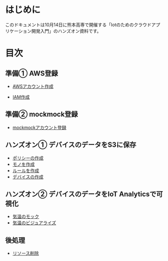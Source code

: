 # はじめに
このドキュメントは10月14日に熊本高専で開催する「Iotのためのクラウドアプリケーション開発入門」のハンズオン資料です。

# 目次

## 準備① AWS登録
* [AWSアカウント作成](docs/aws.md)
<!-- * [VPC作成](docs/vpc.md) -->
* [IAM作成](docs/iam.md)

## 準備② mockmock登録
* [mockmockアカウント登録](docs/mockmock_account.md)

## ハンズオン① デバイスのデータをS3に保存
* [ポリシーの作成](docs/policy.md)
* [モノを作成](docs/things.md)
* [ルールを作成](docs/rule.md)
* [デバイスの作成](docs/device.md)

## ハンズオン② デバイスのデータをIoT Analyticsで可視化
* [気温のモック](docs/temperature_mock.md)
* [気温のビジュアライズ](docs/elasticsearch.md)


## 後処理
* [リソース削除](docs/delete_resources.md)
